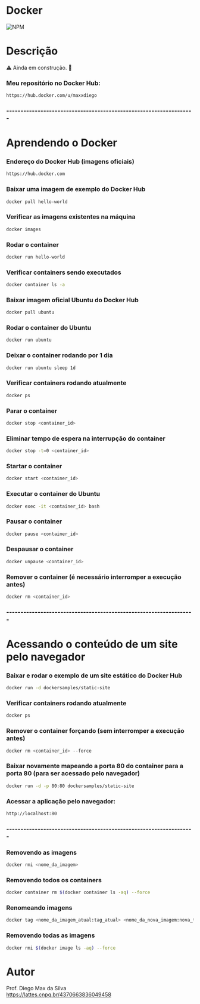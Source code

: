 # Docker
![NPM](https://img.shields.io/npm/l/react)

# Descrição
:warning: Ainda em construção. :construction:

### Meu repositório no Docker Hub:
```bash
https://hub.docker.com/u/maxxdiego
```

### ------------------------------------------------------------------

# Aprendendo o Docker

### Endereço do Docker Hub (imagens oficiais)
```bash
https://hub.docker.com
```

### Baixar uma imagem de exemplo do Docker Hub
```bash
docker pull hello-world
```

### Verificar as imagens existentes na máquina
```bash
docker images
```

### Rodar o container
```bash
docker run hello-world
```

### Verificar containers sendo executados
```bash
docker container ls -a
```

### Baixar imagem oficial Ubuntu do Docker Hub
```bash
docker pull ubuntu
```

### Rodar o container do Ubuntu
```bash
docker run ubuntu
```

### Deixar o container rodando por 1 dia
```bash
docker run ubuntu sleep 1d
```

### Verificar containers rodando atualmente
```bash
docker ps
```

### Parar o container
```bash
docker stop <container_id>
```

### Eliminar tempo de espera na interrupção do container
```bash
docker stop -t=0 <container_id>
```

### Startar o container
```bash
docker start <container_id>
```

### Executar o container do Ubuntu
```bash
docker exec -it <container_id> bash
```

### Pausar o container
```bash
docker pause <container_id>
```

### Despausar o container
```bash
docker unpause <container_id>
```

### Remover o container (é necessário interromper a execução antes)
```bash
docker rm <container_id>
```

### ------------------------------------------------------------------

# Acessando o conteúdo de um site pelo navegador

### Baixar e rodar o exemplo de um site estático do Docker Hub
```bash
docker run -d dockersamples/static-site
```

### Verificar containers rodando atualmente
```bash
docker ps
```

### Remover o container forçando (sem interromper a execução antes)
```bash
docker rm <container_id> --force
```

### Baixar novamente mapeando a porta 80 do container para a porta 80 (para ser acessado pelo navegador)
```bash
docker run -d -p 80:80 dockersamples/static-site
```

### Acessar a aplicação pelo navegador:
```bash
http://localhost:80
```
### ------------------------------------------------------------------

### Removendo as imagens
```bash
docker rmi <nome_da_imagem>
```

### Removendo todos os containers
```bash
docker container rm $(docker container ls -aq) --force
```

### Renomeando imagens 
```bash
docker tag <nome_da_imagem_atual:tag_atual> <nome_da_nova_imagem:nova_tag>
```

### Removendo todas as imagens
```bash
docker rmi $(docker image ls -aq) --force
```

# Autor

Prof. Diego Max da Silva<br>
https://lattes.cnpq.br/4370663836049458
